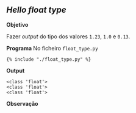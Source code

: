 
## *Hello float type*

**Objetivo**

Fazer *output* do tipo dos valores `1.23`, `1.0` e `0.13`.

**Programa** No ficheiro `float_type.py`

<pre><code class="lang-python">{% include "./float_type.py" %}</code></pre>

**Output**

<pre><code class="lang-python">&#60;class 'float'&#62;
&#60;class 'float'&#62;
&#60;class 'float'&#62;</code></pre>

**Observação**

